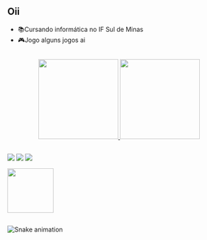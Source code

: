 ## Oii

- 📚Cursando informática no IF Sul de Minas
- 🎮Jogo alguns jogos ai
##

<div align="center">
  <a href="https://github.com/hiakizz">
  <img height="180em" src="https://github-readme-stats.vercel.app/api?username=hiakizz&show_icons=true&theme=midnight-purple&include_all_commits=true&count_private=true"/>
  <img height="180em" src="https://github-readme-stats.vercel.app/api/top-langs/?username=hiakizz&layout=compact&langs_count=7&theme=midnight-purple"/>
</div>
  
  ##
  
  <div>
 
  <a href="https://twitter.com/hiaki_zz" target="_blank"><img src="https://img.shields.io/badge/Twitter-1DA1F2?style=for-the-badge&logo=twitter&logoColor=white" target="_blank"></a>
    <a href = "https://open.spotify.com/user/pl6v36x3f399kqirzgplz3fv0"><img src="https://img.shields.io/badge/Spotify-1ED760?&style=for-the-badge&logo=spotify&logoColor=white"></a>
 	<a href="https://www.twitch.tv/hiaki_zz" target="_blank"><img src="https://img.shields.io/badge/Twitch-9146FF?style=for-the-badge&logo=twitch&logoColor=white" target="_blank"></a>
  
  </div>
  
  <img src="https://c.tenor.com/l03_S-DyCc8AAAAC/frog-dance.gif" width="104" height="100" />
  
  ##
  
  ![Snake animation](https://github.com/hiakizz/hiakizz/blob/main/.github/workflows/cobrinha.svg)
  
  </div>
